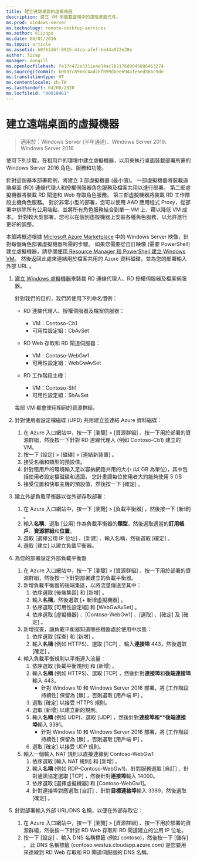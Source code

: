 ```yaml
---
title: 建立遠端桌面的虛擬機器
description: 建立 VM 來裝載雲端中的遠端桌面元件。
ms.prod: windows-server
ms.technology: remote-desktop-services
ms.author: elizapo
ms.date: 08/01/2016
ms.topic: article
ms.assetid: b0f62d6f-0915-44ca-afef-be44a922e20e
author: lizap
manager: dongill
ms.openlocfilehash: fa17c472e3311e4e34ac7b2176d0045886463274
ms.sourcegitcommit: b00d7c8968c4adc8f699dbee694afe6ed36bc9de
ms.translationtype: HT
ms.contentlocale: zh-TW
ms.lasthandoff: 04/08/2020
ms.locfileid: "80818461"
---
```

# <a name="create-virtual-machines-for-remote-desktop"></a>建立遠端桌面的虛擬機器

>適用於：Windows Server (半年通道)、Windows Server 2019、Windows Server 2016

使用下列步驟，在租用戶的環境中建立虛擬機器，以用來執行桌面裝載部署所需的 Windows Server 2016 角色、服務和功能。   
  
針對這個基本部署範例，將建立 3 部虛擬機器 (最小值)。 一部虛擬機器將裝載遠端桌面 (RD) 連線代理人和授權伺服器角色服務及檔案共用以進行部署。 第二部虛擬機器將裝載 RD 閘道和 Web 存取角色服務。  第三部虛擬機器將裝載 RD 工作階段主機角色服務。 對於非常小型的部署，您可以使用 AAD 應用程式 Proxy，從部署中排除所有公用端點，並將所有角色服務結合到單一 VM 上，藉以降低 VM 成本。 針對較大型部署，您可以在個別虛擬機器上安裝各種角色服務，以允許進行更好的調整。  
  
本節將概述根據 [Microsoft Azure Marketplace](https://azure.microsoft.com/marketplace/) 中的 Windows Server 映像，針對每個角色部署虛擬機器所需的步驟。 如果您需要從自訂映像 (需要 PowerShell) 建立虛擬機器，請參閱[使用 Resource Manager 和 PowerShell 建立 Windows VM](https://azure.microsoft.com/documentation/articles/virtual-machines-windows-ps-create/)。 然後返回此處來連結用於檔案共用的 Azure 資料磁碟，並為您的部署輸入外部 URL 。  
  
1. [建立 Windows 虛擬機器](https://azure.microsoft.com/documentation/articles/virtual-machines-windows-hero-tutorial/)來裝載 RD 連線代理人、RD 授權伺服器及檔案伺服器。  
  
   針對我們的目的，我們將使用下列命名慣例：  
   - RD 連線代理人、授權伺服器及檔案伺服器：   
       - VM：Contoso-Cb1  
       - 可用性設定組：CbAvSet    
   - RD Web 存取和 RD 閘道伺服器：   
       - VM：Contoso-WebGw1  
       - 可用性設定組：WebGwAvSet  
          
   - RD 工作階段主機：   
       - VM：Contoso-Sh1  
       - 可用性設定組：ShAvSet  
          
   每部 VM 都會使用相同的資源群組。  
2. 針對使用者設定檔磁碟 (UPD) 共用建立並連結 Azure 資料磁碟：  
   1.  在 Azure 入口網站中，按一下 [瀏覽] > [資源群組]  、按一下用於部署的資源群組，然後按一下針對 RD 連線代理人 (例如 Contoso-Cb1) 建立的 VM。  
   2.  按一下 [設定] > [磁碟] > [連結新裝置]  。  
   3.  接受名稱和類型的預設值。  
   4.  針對租用戶的環境輸入足以容納網路共用的大小 (以 GB 為單位)，其中包括使用者設定檔磁碟和憑證。 您計畫讓每位使用者大約能夠使用 5 GB  
   5.  接受位置和快取主機的預設值，然後按一下 [確定]  。  
3. 建立外部負載平衡器以從外部存取部署：
   1. 在 Azure 入口網站中，按一下 [瀏覽] > [負載平衡器]  ，然後按一下 [新增]  。
   2. 輸入**名稱**、選取 [公用]  作為負載平衡器的**類型**，然後選取適當的**訂用帳戶**、**資源群組**和**位置**。
   3. 選取 [選擇公用 IP 位址]  、[新建]  、輸入名稱，然後選取 [確定]  。
   4. 選取 [建立]  以建立負載平衡器。
4. 為您的部署設定外部負載平衡器
   1. 在 Azure 入口網站中，按一下 [瀏覽] > [資源群組]  、按一下用於部署的資源群組，然後按一下針對部署建立的負載平衡器。
   2. 新增負載平衡器的後端集區，以將流量傳送至其中：
       1. 依序選取 [後端集區]  和 [新增]  。
       2. 輸入**名稱**，然後選取 [\+ 新增虛擬機器]  。
       3. 依序選取 [可用性設定組]  和 [WebGwAvSet]  。
       4. 依序選取 [虛擬機器]  、[Contoso-WebGw1]  、[選取]  、[確定]  及 [確定]  。
   3. 新增探查，讓負載平衡器知道哪些機器處於使用中狀態：
       1. 依序選取 [探查]  和 [新增]  。
       2. 輸入**名稱** (例如 HTTPS)、選取 [TCP]  、輸入**連接埠** 443，然後選取 [確定]  。
   4. 輸入負載平衡規則以平衡連入流量：
      1. 依序選取 [負載平衡規則]  和 [新增]  。
      2. 輸入**名稱** (例如 HTTPS)、選取 [TCP]  ，然後針對**連接埠**和**後端連接埠**輸入 443。
          - 針對 Windows 10 和 Windows Server 2016 部署，將 [工作階段持續性]  保留為 [無]  ，否則選取 [用戶端 IP]  。
      3. 選取 [確定]  以接受 HTTPS 規則。
      4. 選取 [新增]  以建立新的規則。
      5. 輸入**名稱** (例如 UDP)、選取 [UDP]  ，然後針對<strong>連接埠和**後端連接埠</strong>輸入 3391。
          - 針對 Windows 10 和 Windows Server 2016 部署，將 [工作階段持續性]  保留為 [無]  ，否則選取 [用戶端 IP]  。
      6. 選取 [確定]  以接受 UDP 規則。
   5. 輸入一個輸入 NAT 規則以直接連線到 Contoso-WebGw1
       1. 依序選取 [輸入 NAT 規則]  和 [新增]  。
       2. 輸入**名稱** (例如 RDP-Contoso-WebGw1)、針對服務選取 [自訂]  、針對通訊協定選取 [TCP]  ，然後針對**連接埠**輸入 14000。
       3. 依序選取 [選擇虛擬機器]  和 [Contoso-WebGw1]。
       4. 針對連接埠對應選取 [自訂]  、針對**目標連接埠**輸入 3389，然後選取 [確定]  。
5. 針對部署輸入外部 URL/DNS 名稱，以便在外部存取它：  
   1.  在 Azure 入口網站中，按一下 [瀏覽] > [資源群組]  、按一下用於部署的資源群組，然後按一下針對 RD Web 存取和 RD 閘道建立的公用 IP 位址。  
   2.  按一下 [設定]  、輸入 DNS 名稱標籤 (例如 contoso)，然後按一下 [儲存]  。 此 DNS 名稱標籤 (contoso.westus.cloudapp.azure.com) 是您要用來連線到 RD Web 存取和 RD 閘道伺服器的 DNS 名稱。  

